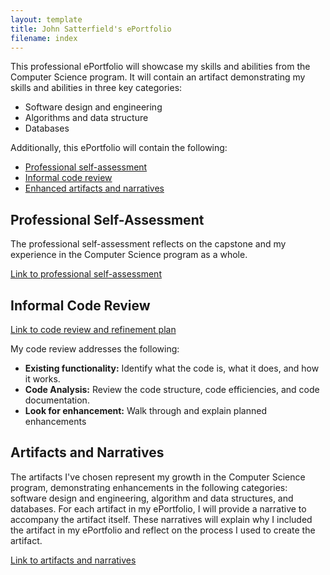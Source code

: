 ```yaml
---
layout: template
title: John Satterfield's ePortfolio
filename: index
---
```


This professional ePortfolio will showcase my skills and abilities from the Computer Science program.  It will contain an artifact demonstrating my skills and abilities in three key categories:
* Software design and engineering
* Algorithms and data structure
* Databases

Additionally, this ePortfolio will contain the following:
* [Professional self-assessment](#professional-self-assessment)
* [Informal code review](#informal-code-review)
* [Enhanced artifacts and narratives](#artifacts-and-narratives)

## Professional Self-Assessment

The professional self-assessment reflects on the capstone and my experience in the Computer Science program as a whole.

[Link to professional self-assessment](/pa)

## Informal Code Review

[Link to code review and refinement plan](/cr)

My code review addresses the following:
* **Existing functionality:** Identify what the code is, what it does, and how it works.
* **Code Analysis:** Review the code structure, code efficiencies, and code documentation.
* **Look for enhancement:** Walk through and explain planned enhancements

## Artifacts and Narratives

The artifacts I've chosen represent my growth in the Computer Science program, demonstrating enhancements in the following categories: software design and engineering, algorithm and data structures, and databases. For each artifact in my ePortfolio, I will provide a narrative to accompany the artifact itself. These narratives will explain why I included the artifact in my ePortfolio and reflect on the process I used to create the artifact.

[Link to artifacts and narratives](/an)
